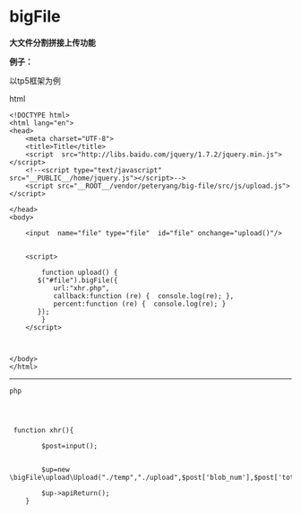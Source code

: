 # bigFile
**大文件分割拼接上传功能**

**例子：**

以tp5框架为例

html
    
    <!DOCTYPE html>
    <html lang="en">
    <head>
        <meta charset="UTF-8">
        <title>Title</title>
        <script  src="http://libs.baidu.com/jquery/1.7.2/jquery.min.js"></script>
        <!--<script type="text/javascript" src="__PUBLIC__/home/jquery.js"></script>-->
        <script src="__ROOT__/vendor/peteryang/big-file/src/js/upload.js"></script>
    
    </head>
    <body>

        <input  name="file" type="file"  id="file" onchange="upload()"/>
    
    
        <script>
    
            function upload() {
           $("#file").bigFile({ 
               url:"xhr.php",
               callback:function (re) {  console.log(re); },
               percent:function (re) {  console.log(re); }
           });
            }
        </script>
    
    
    
    </body>
    </html>
    
    


----------


    php
    
    
   

     function xhr(){
    
            $post=input();
    
    
            $up=new \bigFile\upload\Upload("./temp","./upload",$post['blob_num'],$post['total_blob_num'],$post['file_name'],12);
    
            $up->apiReturn();
        }
    
